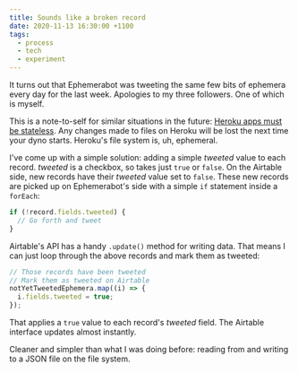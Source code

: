 ```yaml
---
title: Sounds like a broken record
date: 2020-11-13 16:30:00 +1100
tags:
  - process
  - tech
  - experiment
---
```


It turns out that Ephemerabot was tweeting the same few bits of ephemera every day for the last week. Apologies to my three followers. One of which is myself.

This is a note-to-self for similar situations in the future: [Heroku apps must be stateless](https://stackoverflow.com/a/24769708/2009441). Any changes made to files on Heroku will be lost the next time your dyno starts. Heroku's file system is, uh, ephemeral.

I've come up with a simple solution: adding a simple _tweeted_ value to each record. _tweeted_ is a checkbox, so takes just `true` or `false`. On the Airtable side, new records have their _tweeted_ value set to `false`. These new records are picked up on Ephemerabot's side with a simple `if` statement inside a `forEach`:

```js
if (!record.fields.tweeted) {
  // Go forth and tweet
}
```

Airtable's API has a handy `.update()` method for writing data. That means I can just loop through the above records and mark them as tweeted:

```js
// Those records have been tweeted
// Mark them as tweeted on Airtable
notYetTweetedEphemera.map((i) => {
  i.fields.tweeted = true;
});
```

That applies a `true` value to each record's _tweeted_ field. The Airtable interface updates almost instantly.

Cleaner and simpler than what I was doing before: reading from and writing to a JSON file on the file system.

